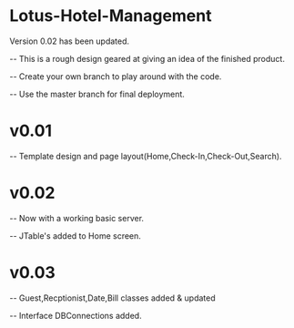 # Lotus-Hotel-Management

 Version 0.02 has been updated.
 
 -- This is a rough design geared at giving an idea of the finished product.
 
 -- Create your own branch to play around with the code.
 
 -- Use the master branch for final deployment.
 
 # v0.01 
   -- Template design and page layout(Home,Check-In,Check-Out,Search).

 
 # v0.02
   -- Now with a working basic server.
   
   -- JTable's added to Home screen.
   
 # v0.03
  -- Guest,Recptionist,Date,Bill classes added & updated
   
  -- Interface DBConnections added.
